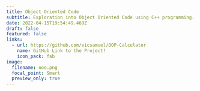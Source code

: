```yaml
---
title: Object Oriented Code
subtitle: Exploration into Object Oriented Code using C++ programming.
date: 2022-04-15T19:54:49.469Z
draft: false
featured: false
links:
  - url: https://github.com/vicsamuel/OOP-Calculator
    name: GitHub Link to the Project!
    icon_pack: fab
image:
  filename: ooo.png
  focal_point: Smart
  preview_only: true
---
```

